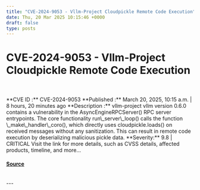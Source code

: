```yaml
---
title: "CVE-2024-9053 - Vllm-Project Cloudpickle Remote Code Execution"
date: Thu, 20 Mar 2025 10:15:46 +0000
draft: false
type: posts
---
```

# CVE-2024-9053 - Vllm-Project Cloudpickle Remote Code Execution

<br/>

<br/>
**CVE ID :** CVE-2024-9053  
**Published :** March 20, 2025, 10:15 a.m. | 8 hours, 20 minutes ago  
**Description :** vllm-project vllm version 0.6.0 contains a vulnerability in the AsyncEngineRPCServer() RPC server entrypoints. The core functionality run\_server\_loop() calls the function \_make\_handler\_coro(), which directly uses cloudpickle.loads() on received messages without any sanitization. This can result in remote code execution by deserializing malicious pickle data.  
**Severity:** 9.8 | CRITICAL  
Visit the link for more details, such as CVSS details, affected products, timeline, and more...

#### [Source](https://cvefeed.io/vuln/detail/CVE-2024-9053)

<br/>
---
